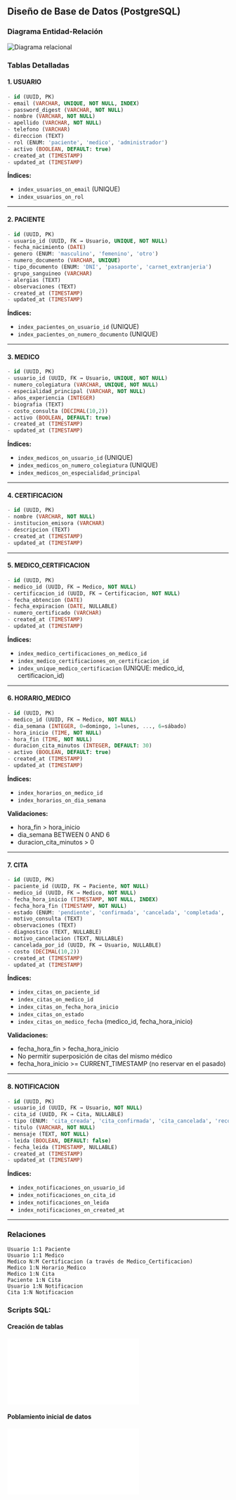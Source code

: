 ## Diseño de Base de Datos (PostgreSQL)

### Diagrama Entidad-Relación

![Diagrama relacional](/database/DiagramaRelacionalPC2.png)

### Tablas Detalladas

#### 1. USUARIO
```sql
- id (UUID, PK)
- email (VARCHAR, UNIQUE, NOT NULL, INDEX)
- password_digest (VARCHAR, NOT NULL)
- nombre (VARCHAR, NOT NULL)
- apellido (VARCHAR, NOT NULL)
- telefono (VARCHAR)
- direccion (TEXT)
- rol (ENUM: 'paciente', 'medico', 'administrador')
- activo (BOOLEAN, DEFAULT: true)
- created_at (TIMESTAMP)
- updated_at (TIMESTAMP)
```

**Índices:**
- `index_usuarios_on_email` (UNIQUE)
- `index_usuarios_on_rol`

---

#### 2. PACIENTE
```sql
- id (UUID, PK)
- usuario_id (UUID, FK → Usuario, UNIQUE, NOT NULL)
- fecha_nacimiento (DATE)
- genero (ENUM: 'masculino', 'femenino', 'otro')
- numero_documento (VARCHAR, UNIQUE)
- tipo_documento (ENUM: 'DNI', 'pasaporte', 'carnet_extranjeria')
- grupo_sanguineo (VARCHAR)
- alergias (TEXT)
- observaciones (TEXT)
- created_at (TIMESTAMP)
- updated_at (TIMESTAMP)
```

**Índices:**
- `index_pacientes_on_usuario_id` (UNIQUE)
- `index_pacientes_on_numero_documento` (UNIQUE)

---

#### 3. MEDICO
```sql
- id (UUID, PK)
- usuario_id (UUID, FK → Usuario, UNIQUE, NOT NULL)
- numero_colegiatura (VARCHAR, UNIQUE, NOT NULL)
- especialidad_principal (VARCHAR, NOT NULL)
- años_experiencia (INTEGER)
- biografia (TEXT)
- costo_consulta (DECIMAL(10,2))
- activo (BOOLEAN, DEFAULT: true)
- created_at (TIMESTAMP)
- updated_at (TIMESTAMP)
```

**Índices:**
- `index_medicos_on_usuario_id` (UNIQUE)
- `index_medicos_on_numero_colegiatura` (UNIQUE)
- `index_medicos_on_especialidad_principal`

---

#### 4. CERTIFICACION
```sql
- id (UUID, PK)
- nombre (VARCHAR, NOT NULL)
- institucion_emisora (VARCHAR)
- descripcion (TEXT)
- created_at (TIMESTAMP)
- updated_at (TIMESTAMP)
```

---

#### 5. MEDICO_CERTIFICACION
```sql
- id (UUID, PK)
- medico_id (UUID, FK → Medico, NOT NULL)
- certificacion_id (UUID, FK → Certificacion, NOT NULL)
- fecha_obtencion (DATE)
- fecha_expiracion (DATE, NULLABLE)
- numero_certificado (VARCHAR)
- created_at (TIMESTAMP)
- updated_at (TIMESTAMP)
```

**Índices:**
- `index_medico_certificaciones_on_medico_id`
- `index_medico_certificaciones_on_certificacion_id`
- `index_unique_medico_certificacion` (UNIQUE: medico_id, certificacion_id)

---

#### 6. HORARIO_MEDICO
```sql
- id (UUID, PK)
- medico_id (UUID, FK → Medico, NOT NULL)
- dia_semana (INTEGER, 0=domingo, 1=lunes, ..., 6=sábado)
- hora_inicio (TIME, NOT NULL)
- hora_fin (TIME, NOT NULL)
- duracion_cita_minutos (INTEGER, DEFAULT: 30)
- activo (BOOLEAN, DEFAULT: true)
- created_at (TIMESTAMP)
- updated_at (TIMESTAMP)
```

**Índices:**
- `index_horarios_on_medico_id`
- `index_horarios_on_dia_semana`

**Validaciones:**
- hora_fin > hora_inicio
- dia_semana BETWEEN 0 AND 6
- duracion_cita_minutos > 0

---

#### 7. CITA
```sql
- id (UUID, PK)
- paciente_id (UUID, FK → Paciente, NOT NULL)
- medico_id (UUID, FK → Medico, NOT NULL)
- fecha_hora_inicio (TIMESTAMP, NOT NULL, INDEX)
- fecha_hora_fin (TIMESTAMP, NOT NULL)
- estado (ENUM: 'pendiente', 'confirmada', 'cancelada', 'completada', 'no_asistio')
- motivo_consulta (TEXT)
- observaciones (TEXT)
- diagnostico (TEXT, NULLABLE)
- motivo_cancelacion (TEXT, NULLABLE)
- cancelada_por_id (UUID, FK → Usuario, NULLABLE)
- costo (DECIMAL(10,2))
- created_at (TIMESTAMP)
- updated_at (TIMESTAMP)
```

**Índices:**
- `index_citas_on_paciente_id`
- `index_citas_on_medico_id`
- `index_citas_on_fecha_hora_inicio`
- `index_citas_on_estado`
- `index_citas_on_medico_fecha` (medico_id, fecha_hora_inicio)

**Validaciones:**
- fecha_hora_fin > fecha_hora_inicio
- No permitir superposición de citas del mismo médico
- fecha_hora_inicio >= CURRENT_TIMESTAMP (no reservar en el pasado)

---

#### 8. NOTIFICACION
```sql
- id (UUID, PK)
- usuario_id (UUID, FK → Usuario, NOT NULL)
- cita_id (UUID, FK → Cita, NULLABLE)
- tipo (ENUM: 'cita_creada', 'cita_confirmada', 'cita_cancelada', 'recordatorio')
- titulo (VARCHAR, NOT NULL)
- mensaje (TEXT, NOT NULL)
- leida (BOOLEAN, DEFAULT: false)
- fecha_leida (TIMESTAMP, NULLABLE)
- created_at (TIMESTAMP)
- updated_at (TIMESTAMP)
```

**Índices:**
- `index_notificaciones_on_usuario_id`
- `index_notificaciones_on_cita_id`
- `index_notificaciones_on_leida`
- `index_notificaciones_on_created_at`

---

### Relaciones

```
Usuario 1:1 Paciente
Usuario 1:1 Medico
Medico N:M Certificacion (a través de Medico_Certificacion)
Medico 1:N Horario_Medico
Medico 1:N Cita
Paciente 1:N Cita
Usuario 1:N Notificacion
Cita 1:N Notificacion
```

### Scripts SQL:

#### Creación de tablas

![Creacion de tablas para PostgreSQL](./scripts/scriptDatabase.sql)

#### Poblamiento inicial de datos

![Datos de prueba para PostgreSQL](./scripts/datos_prueba.sql)